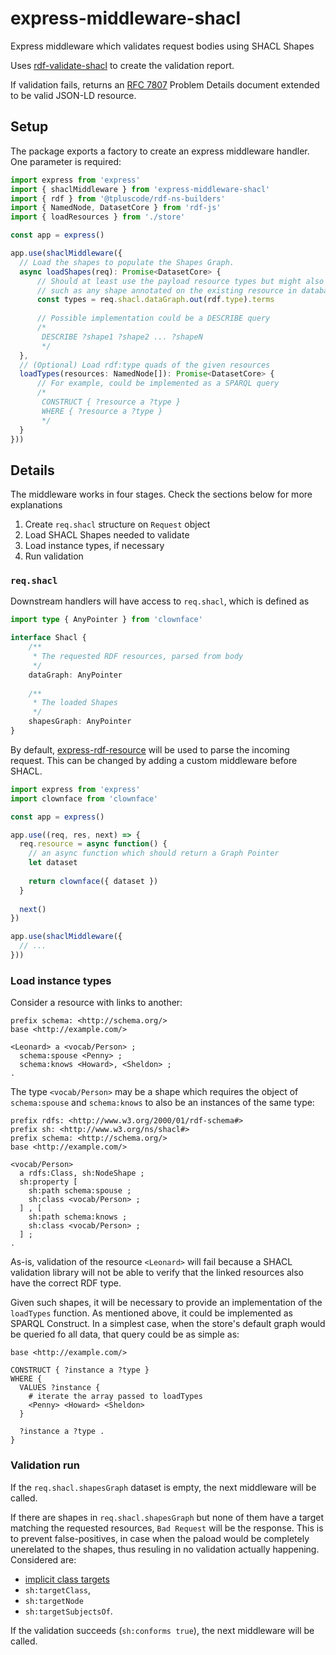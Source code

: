 # express-middleware-shacl

Express middleware which validates request bodies using SHACL Shapes

Uses [rdf-validate-shacl](https://npm.im/rdf-validate-shacl) to create the validation report.

If validation fails, returns an [RFC 7807](https://tools.ietf.org/html/rfc7807) Problem Details
document extended to be valid JSON-LD resource.

## Setup

The package exports a factory to create an express middleware handler. One parameter is required:

```typescript
import express from 'express'
import { shaclMiddleware } from 'express-middleware-shacl'
import { rdf } from '@tpluscode/rdf-ns-builders'
import { NamedNode, DatasetCore } from 'rdf-js' 
import { loadResources } from './store'

const app = express()

app.use(shaclMiddleware({
  // Load the shapes to populate the Shapes Graph.
  async loadShapes(req): Promise<DatasetCore> {
      // Should at least use the payload resource types but might also select more shapes,
      // such as any shape annotated on the existing resource in database
      const types = req.shacl.dataGraph.out(rdf.type).terms
      
      // Possible implementation could be a DESCRIBE query
      /*
       DESCRIBE ?shape1 ?shape2 ... ?shapeN
       */
  },
  // (Optional) Load rdf:type quads of the given resources
  loadTypes(resources: NamedNode[]): Promise<DatasetCore> {
      // For example, could be implemented as a SPARQL query
      /*
       CONSTRUCT { ?resource a ?type }
       WHERE { ?resource a ?type }
       */
  }
}))
```

## Details

The middleware works in four stages. Check the sections below for more explanations

1. Create `req.shacl` structure on `Request` object
2. Load SHACL Shapes needed to validate
3. Load instance types, if necessary
4. Run validation

### `req.shacl`

Downstream handlers will have access to `req.shacl`, which is defined as 

```typescript
import type { AnyPointer } from 'clownface'

interface Shacl {
    /**
     * The requested RDF resources, parsed from body
     */
    dataGraph: AnyPointer
    
    /**
     * The loaded Shapes
     */
    shapesGraph: AnyPointer
}
```

By default, [express-rdf-resource](https://npm.im/express-rdf-resource) will be used to parse the
incoming request. This can be changed by adding a custom middleware before SHACL.

```js
import express from 'express'
import clownface from 'clownface'

const app = express()

app.use((req, res, next) => {
  req.resource = async function() {
    // an async function which should return a Graph Pointer
    let dataset
    
    return clownface({ dataset })
  }
  
  next()
})

app.use(shaclMiddleware({
  // ...
}))
```

### Load instance types

Consider a resource with links to another:

```turtle
prefix schema: <http://schema.org/>
base <http://example.com/>

<Leonard> a <vocab/Person> ;
  schema:spouse <Penny> ;
  schema:knows <Howard>, <Sheldon> ;
.
```

The type `<vocab/Person>` may be a shape which requires the object of `schema:spouse` and
`schema:knows` to also be an instances of the same type:

```turtle
prefix rdfs: <http://www.w3.org/2000/01/rdf-schema#>
prefix sh: <http://www.w3.org/ns/shacl#>
prefix schema: <http://schema.org/>
base <http://example.com/>

<vocab/Person>
  a rdfs:Class, sh:NodeShape ;
  sh:property [
    sh:path schema:spouse ;
    sh:class <vocab/Person> ;
  ] , [
    sh:path schema:knows ;
    sh:class <vocab/Person> ;
  ] ;
.
```

As-is, validation of the resource `<Leonard>` will fail because a SHACL validation library will not
be able to verify that the linked resources also have the correct RDF type.

Given such shapes, it will be necessary to provide an implementation of the `loadTypes` function. As
mentioned above, it could be implemented as SPARQL Construct. In a simplest case, when the store's
default graph would be queried fo all data, that query could be as simple as:

```sparql
base <http://example.com/>

CONSTRUCT { ?instance a ?type }
WHERE {
  VALUES ?instance {
    # iterate the array passed to loadTypes
    <Penny> <Howard> <Sheldon>
  }

  ?instance a ?type .
}
```

### Validation run

If the `req.shacl.shapesGraph` dataset is empty, the next middleware will be called.

If there are shapes in `req.shacl.shapesGraph` but none of them have a target matching the requested
resources, `Bad Request` will be the response. This is to prevent false-positives, in case when the 
paload would be completely unerelated to the shapes, thus resuling in no validation actually happening.
Considered are:

- [implicit class targets](https://www.w3.org/TR/shacl/#implicit-targetClass)
- `sh:targetClass`,
- `sh:targetNode`
- `sh:targetSubjectsOf`.

If the validation succeeds (`sh:conforms true`), the next middleware will be called.
